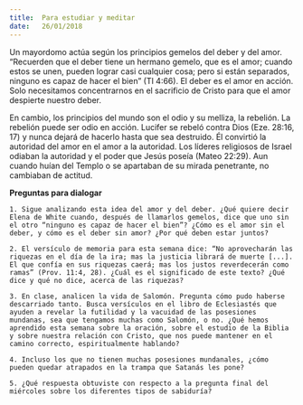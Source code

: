 ```yaml
---
title:  Para estudiar y meditar
date:   26/01/2018
---
```


Un mayordomo actúa según los principios gemelos del deber y del amor. “Recuerden que el deber tiene un hermano gemelo, que es el amor; cuando estos se unen, pueden lograr casi cualquier cosa; pero si están separados, ninguno es capaz de hacer el bien” (TI 4:66). El deber es el amor en acción. Solo necesitamos concentrarnos en el sacrificio de Cristo para que el amor despierte nuestro deber. 

En cambio, los principios del mundo son el odio y su melliza, la rebelión. La rebelión puede ser odio en acción. Lucifer se rebeló contra Dios (Eze. 28:16, 17) y nunca dejará de hacerlo hasta que sea destruido. Él convirtió la autoridad del amor en el amor a la autoridad. Los líderes religiosos de Israel odiaban la autoridad y el poder que Jesús poseía (Mateo 22:29). Aun cuando huían del Templo o se apartaban de su mirada penetrante, no cambiaban de actitud. 

**Preguntas para dialogar**

`1. Sigue analizando esta idea del amor y del deber. ¿Qué quiere decir Elena de White cuando, después de llamarlos gemelos, dice que uno sin el otro “ninguno es capaz de hacer el bien”? ¿Cómo es el amor sin el deber, y cómo es el deber sin amor? ¿Por qué deben estar juntos?`

`2. El versículo de memoria para esta semana dice: “No aprovecharán las riquezas en el día de la ira; mas la justicia librará de muerte [...]. El que confía en sus riquezas caerá; mas los justos reverdecerán como ramas” (Prov. 11:4, 28). ¿Cuál es el significado de este texto? ¿Qué dice y qué no dice, acerca de las riquezas?`

`3. En clase, analicen la vida de Salomón. Pregunta cómo pudo haberse descarriado tanto. Busca versículos en el libro de Eclesiastés que ayuden a revelar la futilidad y la vacuidad de las posesiones mundanas, sea que tengamos muchas como Salomón, o no. ¿Qué hemos aprendido esta semana sobre la oración, sobre el estudio de la Biblia y sobre nuestra relación con Cristo, que nos puede mantener en el camino correcto, espiritualmente hablando?`

`4. Incluso los que no tienen muchas posesiones mundanales, ¿cómo pueden quedar atrapados en la trampa que Satanás les pone?`

`5. ¿Qué respuesta obtuviste con respecto a la pregunta final del miércoles sobre los diferentes tipos de sabiduría?`